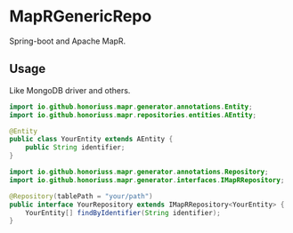 # MapRGenericRepo
Spring-boot and Apache MapR. 

## Usage
Like MongoDB driver and others.

```java
import io.github.honoriuss.mapr.generator.annotations.Entity;
import io.github.honoriuss.mapr.repositories.entities.AEntity;

@Entity
public class YourEntity extends AEntity {
    public String identifier;
}
```

```java
import io.github.honoriuss.mapr.generator.annotations.Repository;
import io.github.honoriuss.mapr.generator.interfaces.IMapRRepository;

@Repository(tablePath = "your/path")
public interface YourRepository extends IMapRRepository<YourEntity> {
    YourEntity[] findByIdentifier(String identifier);
}
```
